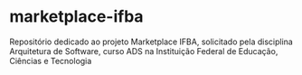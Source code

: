 # marketplace-ifba
Repositório dedicado ao projeto Marketplace IFBA, solicitado pela disciplina Arquitetura de Software, curso ADS na Instituição Federal de Educação, Ciências e Tecnologia
